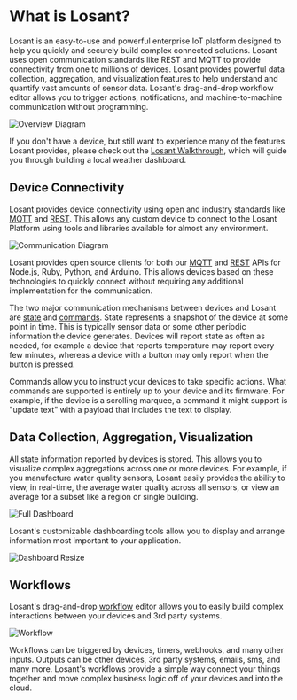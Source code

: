 # What is Losant?

Losant is an easy-to-use and powerful enterprise IoT platform designed to help you quickly and securely build complex connected solutions. Losant uses open communication standards like REST and MQTT to provide connectivity from one to millions of devices. Losant provides powerful data collection, aggregation, and visualization features to help understand and quantify vast amounts of sensor data. Losant's drag-and-drop workflow editor allows you to trigger actions, notifications, and machine-to-machine communication without programming.

![Overview Diagram](/images/getting-started/overview-diagram.png "Overview Diagram")

If you don't have a device, but still want to experience many of the features Losant provides, please check out the [Losant Walkthrough](/getting-started/walkthrough/), which will guide you through building a local weather dashboard.

## Device Connectivity

Losant provides device connectivity using open and industry standards like [MQTT](/mqtt/overview/) and [REST](/rest-api/overview/). This allows any custom device to connect to the Losant Platform using tools and libraries available for almost any environment.

![Communication Diagram](/images/getting-started/communication-diagram.png "Communication Diagram")

Losant provides open source clients for both our [MQTT](/mqtt/overview/) and [REST](/rest-api/overview/) APIs for Node.js, Ruby, Python, and Arduino. This allows devices based on these technologies to quickly connect without requiring any additional implementation for the communication.

The two major communication mechanisms between devices and Losant are [state](/devices/state/) and [commands](/devices/commands/). State represents a snapshot of the device at some point in time. This is typically sensor data or some other periodic information the device generates. Devices will report state as often as needed, for example a device that reports temperature may report every few minutes, whereas a device with a button may only report when the button is pressed.

Commands allow you to instruct your devices to take specific actions. What commands are supported is entirely up to your device and its firmware. For example, if the device is a scrolling marquee, a command it might support is "update text" with a payload that includes the text to display.

## Data Collection, Aggregation, Visualization

All state information reported by devices is stored. This allows you to visualize complex aggregations across one or more devices. For example, if you manufacture water quality sensors, Losant easily provides the ability to view, in real-time, the average water quality across all sensors, or view an average for a subset like a region or single building.

![Full Dashboard](/images/getting-started/walkthrough/dashboard-full.png "Full Dashboard")

Losant's customizable dashboarding tools allow you to display and arrange information most important to your application.

![Dashboard Resize](/images/getting-started/walkthrough/dashboard-resize.gif "Dashboard Resize")

## Workflows

Losant's drag-and-drop [workflow](/workflows/overview/) editor allows you to easily build complex interactions between your devices and 3rd party systems.

![Workflow](/images/getting-started/workflow.png "Workflow")

Workflows can be triggered by devices, timers, webhooks, and many other inputs. Outputs can be other devices, 3rd party systems, emails, sms, and many more. Losant's workflows provide a simple way connect your things together and move complex business logic off of your devices and into the cloud.
